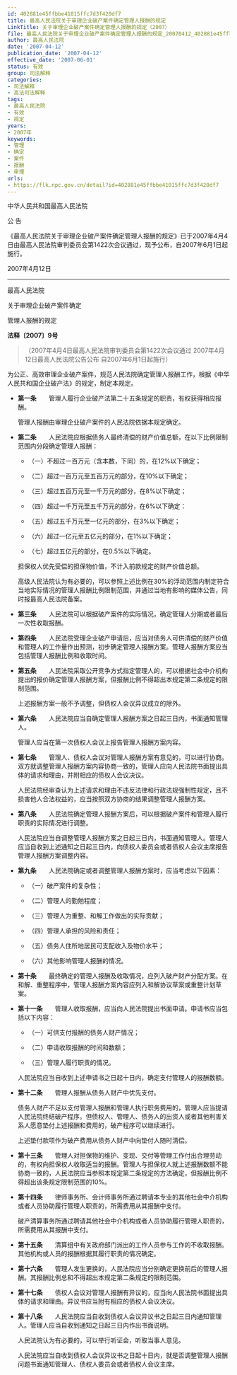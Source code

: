 ```yaml
---
id: 402881e45ffbbe41015ffc7d3f420df7
title: 最高人民法院关于审理企业破产案件确定管理人报酬的规定
LinkTitle: 关于审理企业破产案件确定管理人报酬的规定（2007）
file: 最高人民法院关于审理企业破产案件确定管理人报酬的规定_20070412_402881e45ffbbe41015ffc7d3f420df7.docx
author: 最高人民法院
date: '2007-04-12'
publication_date: '2007-04-12'
effective_date: '2007-06-01'
status: 有效
group: 司法解释
categories:
- 司法解释
- 高法司法解释
tags:
- 最高人民法院
- 有效
- 规定
years:
- 2007年
keywords:
- 管理
- 确定
- 案件
- 报酬
- 审理
urls:
- https://flk.npc.gov.cn/detail?id=402881e45ffbbe41015ffc7d3f420df7
---
```


中华人民共和国最高人民法院

公 告

《最高人民法院关于审理企业破产案件确定管理人报酬的规定》已于2007年4月4日由最高人民法院审判委员会第1422次会议通过，现予公布，自2007年6月1日起施行。

2007年4月12日

---

最高人民法院

关于审理企业破产案件确定

管理人报酬的规定

**法释〔2007〕9号**

> （2007年4月4日最高人民法院审判委员会第1422次会议通过 2007年4月12日最高人民法院公告公布 自2007年6月1日起施行）

为公正、高效审理企业破产案件，规范人民法院确定管理人报酬工作，根据《中华人民共和国企业破产法》的规定，制定本规定。

- **第一条**　　管理人履行企业破产法第二十五条规定的职责，有权获得相应报酬。

  管理人报酬由审理企业破产案件的人民法院依据本规定确定。

- **第二条**　　人民法院应根据债务人最终清偿的财产价值总额，在以下比例限制范围内分段确定管理人报酬：

  - （一）不超过一百万元（含本数，下同）的，在12%以下确定；

  - （二）超过一百万元至五百万元的部分，在10%以下确定；

  - （三）超过五百万元至一千万元的部分，在8%以下确定；

  - （四）超过一千万元至五千万元的部分，在6%以下确定：

  - （五）超过五千万元至一亿元的部分，在3%以下确定；

  - （六）超过一亿元至五亿元的部分，在1%以下确定；

  - （七）超过五亿元的部分，在0.5%以下确定。

  担保权人优先受偿的担保物价值，不计入前款规定的财产价值总额。

  高级人民法院认为有必要的，可以参照上述比例在30%的浮动范围内制定符合当地实际情况的管理人报酬比例限制范围，并通过当地有影响的媒体公告，同时报最高人民法院备案。

- **第三条**　　人民法院可以根据破产案件的实际情况，确定管理人分期或者最后一次性收取报酬。

- **第四条**　　人民法院受理企业破产申请后，应当对债务人可供清偿的财产价值和管理人的工作量作出预测，初步确定管理人报酬方案。管理人报酬方案应当包括管理人报酬比例和收取时间。

- **第五条**　　人民法院采取公开竞争方式指定管理人的，可以根据社会中介机构提出的报价确定管理人报酬方案，但报酬比例不得超出本规定第二条规定的限制范围。

  上述报酬方案一般不予调整，但债权人会议异议成立的除外。

- **第六条**　　人民法院应当自确定管理人报酬方案之日起三日内，书面通知管理人。

  管理人应当在第一次债权人会议上报告管理人报酬方案内容。

- **第七条**　　管理人、债权人会议对管理人报酬方案有意见的，可以进行协商。双方就调整管理人报酬方案内容协商一致的，管理人应向人民法院书面提出具体的请求和理由，并附相应的债权人会议决议。

  人民法院经审查认为上述请求和理由不违反法律和行政法规强制性规定，且不损害他人合法权益的，应当按照双方协商的结果调整管理人报酬方案。

- **第八条**　　人民法院确定管理人报酬方案后，可以根据破产案件和管理人履行职责的实际情况进行调整。

  人民法院应当自调整管理人报酬方案之日起三日内，书面通知管理人。管理人应当自收到上述通知之日起三日内，向债权人委员会或者债权人会议主席报告管理人报酬方案调整内容。

- **第九条**　　人民法院确定或者调整管理人报酬方案时，应当考虑以下因素：

  - （一）破产案件的复杂性；

  - （二）管理人的勤勉程度；

  - （三）管理人为重整、和解工作做出的实际贡献；

  - （四）管理人承担的风险和责任；

  - （五）债务人住所地居民可支配收入及物价水平；

  - （六）其他影响管理人报酬的情况。

- **第十条**　　最终确定的管理人报酬及收取情况，应列入破产财产分配方案。在和解、重整程序中，管理人报酬方案内容应列入和解协议草案或重整计划草案。

- **第十一条**　　管理人收取报酬，应当向人民法院提出书面申请。申请书应当包括以下内容：

  - （一）可供支付报酬的债务人财产情况；

  - （二）申请收取报酬的时间和数额；

  - （三）管理人履行职责的情况。

  人民法院应当自收到上述申请书之日起十日内，确定支付管理人的报酬数额。

- **第十二条**　　管理人报酬从债务人财产中优先支付。

  债务人财产不足以支付管理人报酬和管理人执行职务费用的，管理人应当提请人民法院终结破产程序。但债权人、管理人、债务人的出资人或者其他利害关系人愿意垫付上述报酬和费用的，破产程序可以继续进行。

  上述垫付款项作为破产费用从债务人财产中向垫付人随时清偿。

- **第十三条**　　管理人对担保物的维护、变现、交付等管理工作付出合理劳动的，有权向担保权人收取适当的报酬。管理人与担保权人就上述报酬数额不能协商一致的，人民法院应当参照本规定第二条规定的方法确定，但报酬比例不得超出该条规定限制范围的10%。

- **第十四条**　　律师事务所、会计师事务所通过聘请本专业的其他社会中介机构或者人员协助履行管理人职责的，所需费用从其报酬中支付。

  破产清算事务所通过聘请其他社会中介机构或者人员协助履行管理人职责的，所需费用从其报酬中支付。

- **第十五条**　　清算组中有关政府部门派出的工作人员参与工作的不收取报酬。其他机构或人员的报酬根据其履行职责的情况确定。

- **第十六条**　　管理人发生更换的，人民法院应当分别确定更换前后的管理人报酬。其报酬比例总和不得超出本规定第二条规定的限制范围。

- **第十七条**　　债权人会议对管理人报酬有异议的，应当向人民法院书面提出具体的请求和理由。异议书应当附有相应的债权人会议决议。

- **第十八条**　　人民法院应当自收到债权人会议异议书之日起三日内通知管理人。管理人应当自收到通知之日起三日内作出书面说明。

  人民法院认为有必要的，可以举行听证会，听取当事人意见。

  人民法院应当自收到债权人会议异议书之日起十日内，就是否调整管理人报酬问题书面通知管理人、债权人委员会或者债权人会议主席。
